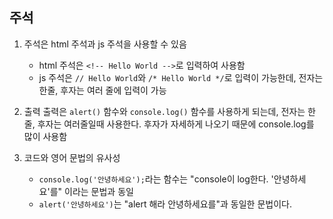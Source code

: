 ## 주석
1. 주석은 html 주석과 js 주석을 사용할 수 있음
    - html 주석은 `<!-- Hello World -->`로 입력하여 사용함
    - js 주석은 `// Hello World`와 `/* Hello World */`로 입력이 가능한데, 전자는 한줄, 후자는 여러 줄에 입력이 가능
2. 출력
출력은 `alert()` 함수와 `console.log()` 함수를 사용하게 되는데, 전자는 한줄, 후자는 여러줄일때 사용한다. 후자가 자세하게 나오기 때문에 console.log를 많이 사용함

3. 코드와 영어 문법의 유사성
   - `console.log('안녕하세요');`라는 함수는 "console이 log한다. '안녕하세요'를" 이라는 문법과 동일
   - `alert('안녕하세요')`는 "alert 해라 안녕하세요를"과 동일한 문법이다.
